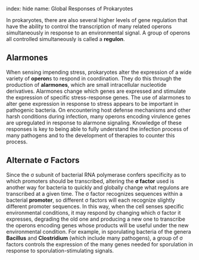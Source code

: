 index: hide
name: Global Responses of Prokaryotes

In prokaryotes, there are also several higher levels of gene regulation that have the ability to control the transcription of many related operons simultaneously in response to an environmental signal. A group of operons all controlled simultaneously is called a  **regulon**.

## Alarmones

When sensing impending stress, prokaryotes alter the expression of a wide variety of  **operon**s to respond in coordination. They do this through the production of  **alarmones**, which are small intracellular nucleotide derivatives. Alarmones change which genes are expressed and stimulate the expression of specific stress-response genes. The use of alarmones to alter gene expression in response to stress appears to be important in pathogenic bacteria. On encountering host defense mechanisms and other harsh conditions during infection, many operons encoding virulence genes are upregulated in response to alarmone signaling. Knowledge of these responses is key to being able to fully understand the infection process of many pathogens and to the development of therapies to counter this process.

## Alternate σ Factors

Since the σ subunit of bacterial RNA polymerase confers specificity as to which promoters should be transcribed, altering the  **σ factor** used is another way for bacteria to quickly and globally change what regulons are transcribed at a given time. The σ factor recognizes sequences within a bacterial  **promoter**, so different σ factors will each recognize slightly different promoter sequences. In this way, when the cell senses specific environmental conditions, it may respond by changing which σ factor it expresses, degrading the old one and producing a new one to transcribe the operons encoding genes whose products will be useful under the new environmental condition. For example, in sporulating bacteria of the genera  **Bacillus** and  **Clostridium** (which include many pathogens), a group of σ factors controls the expression of the many genes needed for sporulation in response to sporulation-stimulating signals.
